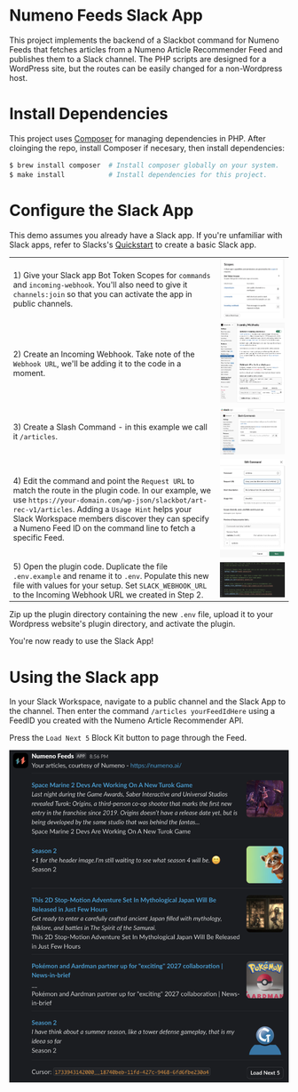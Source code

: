 # Numeno Feeds Slack App

This project implements the backend of a Slackbot command for Numeno Feeds that
fetches articles from a Numeno Article Recommender Feed and publishes them to a
Slack channel. The PHP scripts are designed for a WordPress site, but the
routes can be easily changed for a non-Wordpress host.

# Install Dependencies

This project uses [Composer](https://getcomposer.org/) for managing dependencies in PHP.  After cloinging the repo, install Composer if necesary, then install dependencies:

```sh
$ brew install composer  # Install composer globally on your system.
$ make install           # Install dependencies for this project.
```

# Configure the Slack App

This demo assumes you already have a Slack app. If you're unfamiliar with Slack apps, refer to Slacks's [Quickstart](https://api.slack.com/quickstart) to create a basic Slack app.

|  |  |
| ----------- | --------- |
|  1) Give your Slack app Bot Token Scopes for `commands` and `incoming-webhook`.  You'll also need to give it `channels:join` so that you can activate the app in public channels. | ![Image](./doc-images/Scopes.png) |
| 2) Create an Incoming Webhook.  Take note of the `Webhook URL`, we'll be adding it to the code in a moment. | ![Image](./doc-images/IncomingWebhook.png)  |
| 3) Create a Slash Command - in this example we call it `/articles`. | ![Image](./doc-images/SlashCommand.png) |
| 4) Edit the command and point the `Request URL` to match the route in the plugin code.  In our example, we use `https://your-domain.com/wp-json/slackbot/art-rec-v1/articles`.  Adding a `Usage Hint` helps your Slack Workspace members discover they can specify a Numeno Feed ID on the command line to fetch a specific Feed.| ![Image](./doc-images/EditCommand.png) |
| 5) Open the plugin code. Duplicate the file `.env.example` and rename it to `.env`. Populate this new file with values for your setup.  Set `SLACK_WEBHOOK_URL` to the Incoming Webhook URL we created in Step 2. | ![Image](./doc-images/Env.png) |

Zip up the plugin directory containing the new `.env` file, upload it to your Wordpress website's plugin directory, and activate the plugin.

You're now ready to use the Slack App!

# Using the Slack app

In your Slack Workspace, navigate to a public channel and the Slack App to the channel.  Then enter the command `/articles yourFeedIdHere` using a FeedID you created with the Numeno Article Recommender API.

Press the `Load Next 5` Block Kit button to page through the Feed.

![Image](./doc-images/Running.png)

